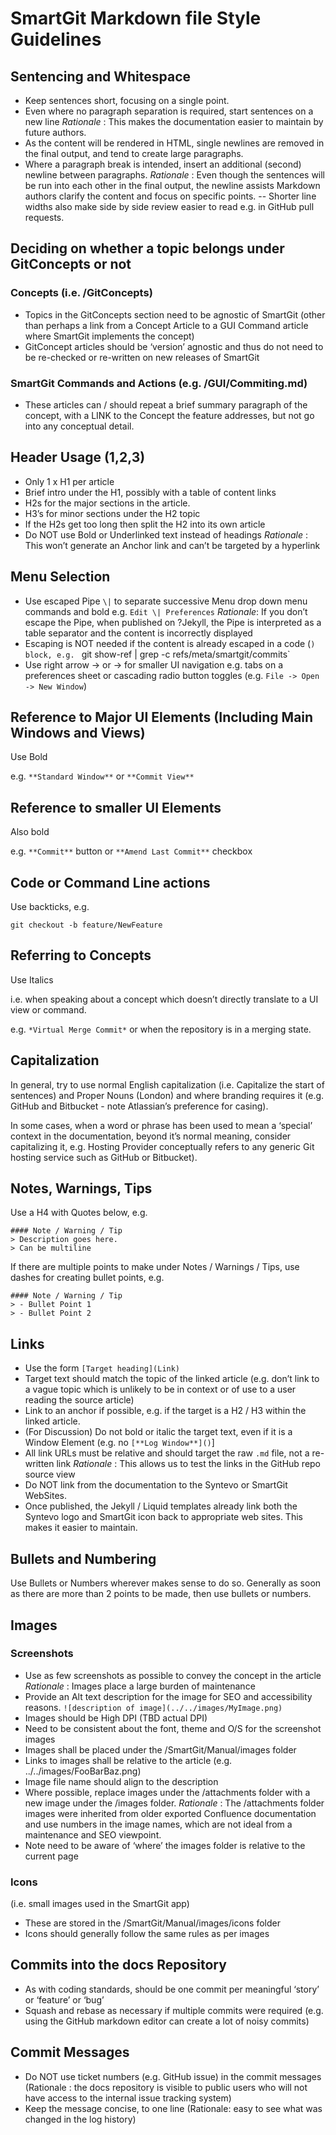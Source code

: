# SmartGit Markdown file Style Guidelines

## Sentencing and Whitespace

- Keep sentences short, focusing on a single point.
- Even where no paragraph separation is required, start sentences on a new line 
  _Rationale_ : This makes the documentation easier to maintain by future authors.
- As the content will be rendered in HTML, single newlines are removed in the final output, and tend to create large paragraphs.
- Where a paragraph break is intended, insert an additional (second) newline between paragraphs.
  _Rationale_ : Even though the sentences will be run into each other in the final output, the newline assists Markdown authors clarify the content and focus on specific points. 
-- Shorter line widths also make side by side review easier to read e.g. in GitHub pull requests.

## Deciding on whether a topic belongs under GitConcepts or not

### Concepts (i.e. /GitConcepts)

- Topics in the GitConcepts section need to be agnostic of SmartGit (other than perhaps a link from a Concept Article to a GUI Command article where SmartGit implements the concept)
- GitConcept articles should be ‘version’ agnostic and thus do not need to be re-checked or re-written on new releases of SmartGit

### SmartGit Commands and Actions (e.g. /GUI/Commiting.md)

- These articles can / should repeat a brief summary paragraph of the concept, with a LINK to the Concept the feature addresses, but not go into any conceptual detail.

## Header Usage (1,2,3)
- Only 1 x H1 per article
- Brief intro under the H1, possibly with a  table of content links
- H2s for the major sections in the article.
- H3’s for minor sections under the H2 topic
- If the H2s get too long then split the H2 into its own article
- Do NOT use Bold or Underlinked text instead of headings 
  _Rationale_ : This won’t generate an Anchor link and can’t be targeted by a hyperlink

## Menu Selection 

- Use escaped Pipe `\|` to separate successive Menu drop down menu commands and bold e.g. `Edit \| Preferences`
  _Rationale_: If you don’t escape the Pipe, when published on ?Jekyll, the Pipe is interpreted as a table separator and the content is incorrectly displayed
- Escaping is NOT needed if the content is already escaped in a code (`) block, e.g.
  ` git show-ref | grep -c refs/meta/smartgit/commits`
- Use right arrow -> or → for smaller UI navigation e.g. tabs on a preferences sheet or cascading radio button toggles (e.g. `File -> Open -> New Window`)

## Reference to Major UI Elements (Including Main Windows and Views)

Use Bold

e.g. `**Standard Window**` or `**Commit View**`

## Reference to smaller UI Elements

Also bold

e.g. `**Commit**` button or `**Amend Last Commit**` checkbox

## Code or Command Line actions

Use backticks, e.g.

`git checkout -b feature/NewFeature`

## Referring to Concepts

Use Italics

i.e. when speaking about a concept which doesn’t directly translate to a UI view or command.

e.g. `*Virtual Merge Commit*` or when the repository is in a merging state.

## Capitalization

In general, try to use normal English capitalization (i.e. Capitalize the start of sentences) and Proper Nouns (London) and where branding requires it (e.g. GitHub and Bitbucket - note Atlassian’s preference for casing).

In some cases, when a word or phrase has been used to mean a ‘special’ context in the documentation, beyond it’s normal meaning, consider capitalizing it, e.g. Hosting Provider conceptually refers to any generic Git hosting service such as GitHub or Bitbucket).

## Notes, Warnings, Tips

Use a H4 with Quotes below, e.g.

```
#### Note / Warning / Tip
> Description goes here.
> Can be multiline
```

If there are multiple points to make under Notes / Warnings / Tips, use dashes for creating bullet points, e.g.

```
#### Note / Warning / Tip
> - Bullet Point 1
> - Bullet Point 2
```

## Links

- Use the form `[Target heading](Link)`
- Target text should match the topic of the linked article (e.g. don’t link to a vague topic which is unlikely to be in context or of use to a user reading the source article)
- Link to an anchor if possible, e.g. if the target is a H2 / H3 within the linked article.
- (For Discussion) Do not bold or italic the target text, even if it is a Window Element (e.g. no `[**Log Window**]()`]
- All link URLs must be relative and should target the raw `.md` file, not a re-written link 
  _Rationale_ : This allows us to test the links in the GitHub repo source view
- Do NOT link from the documentation to the Syntevo or SmartGit WebSites. 
- Once published, the Jekyll / Liquid templates already link both the Syntevo logo and SmartGit icon back to appropriate web sites.
  This makes it easier to maintain.

## Bullets and Numbering

Use Bullets or Numbers wherever makes sense to do so. 
Generally as soon as there are more than 2 points to be made, then use bullets or numbers.

## Images

### Screenshots

- Use as few screenshots as possible to convey the concept in the article 
  _Rationale_ : Images place a large burden of maintenance
- Provide an Alt text description for the image for SEO and accessibility reasons.
  `![description of image](../../images/MyImage.png)`
- Images should be High DPI (TBD actual DPI)
- Need to be consistent about the font, theme and O/S for the screenshot images
- Images shall be placed under the /SmartGit/Manual/images folder
- Links to images shall be relative to the article (e.g. ../../images/FooBarBaz.png)
- Image file name should align to the description
- Where possible, replace images under the /attachments folder with a new image under the /images folder.
  _Rationale_ : The /attachments folder images were inherited from older exported Confluence documentation and use numbers in the image names, which are not ideal from a maintenance and SEO viewpoint.
- Note need to be aware of ‘where’ the images folder is relative to the current page

### Icons

(i.e. small images used in the SmartGit app)

- These are stored in the /SmartGit/Manual/images/icons folder
- Icons should generally follow the same rules as per images

## Commits into the docs Repository

- As with coding standards, should be one commit per meaningful ‘story’ or ‘feature’ or ‘bug’
- Squash and rebase as necessary if multiple commits were required (e.g. using the GitHub markdown editor can create a lot of noisy commits)

## Commit Messages

- Do NOT use ticket numbers (e.g. GitHub issue) in the commit messages (Rationale : the docs repository is visible to public users who will not have access to the internal issue tracking system)
- Keep the message concise, to one line (Rationale: easy to see what was changed in the log history)


